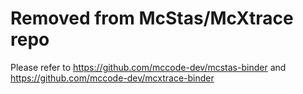 # Removed from McStas/McXtrace repo

Please refer to https://github.com/mccode-dev/mcstas-binder and https://github.com/mccode-dev/mcxtrace-binder
